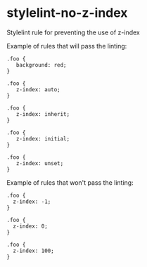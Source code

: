 # stylelint-no-z-index
Stylelint rule for preventing the use of z-index

Example of rules that will pass the linting:

    .foo {
       background: red;
    }

    .foo {
       z-index: auto;
    }

    .foo {
       z-index: inherit;
    }

    .foo {
       z-index: initial;
    }

    .foo {
       z-index: unset;
    }
   
Example of rules that won't pass the linting:

    .foo {
      z-index: -1;
    }
    
    .foo {
      z-index: 0;
    }
    
    .foo {
      z-index: 100;
    }
   
